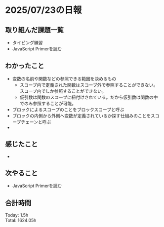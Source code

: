 # 2025/07/23の日報
## 取り組んだ課題一覧
* タイピング練習
* JavaScript Primerを読む
## わかったこと 
* 変数の名前や関数などの参照できる範囲を決めるもの
  * スコープ内で定義された関数はスコープ外で参照することができない。スコープ内でしか参照することができない。
  * 仮引数は関数のスコープに紐付けされている。だから仮引数は関数の中でのみ参照することが可能。
* ブロックによるスコープのことをブロックスコープと呼ぶ
* ブロックの内側から外側へ変数が定義されているか探す仕組みのことをスコープチェーンと呼ぶ
*    
## 感じたこと
* 
## 次やること
* JavaScript Primerを読む
##  合計時間 
Today: 1.5h<br>
Total: 1624.05h
